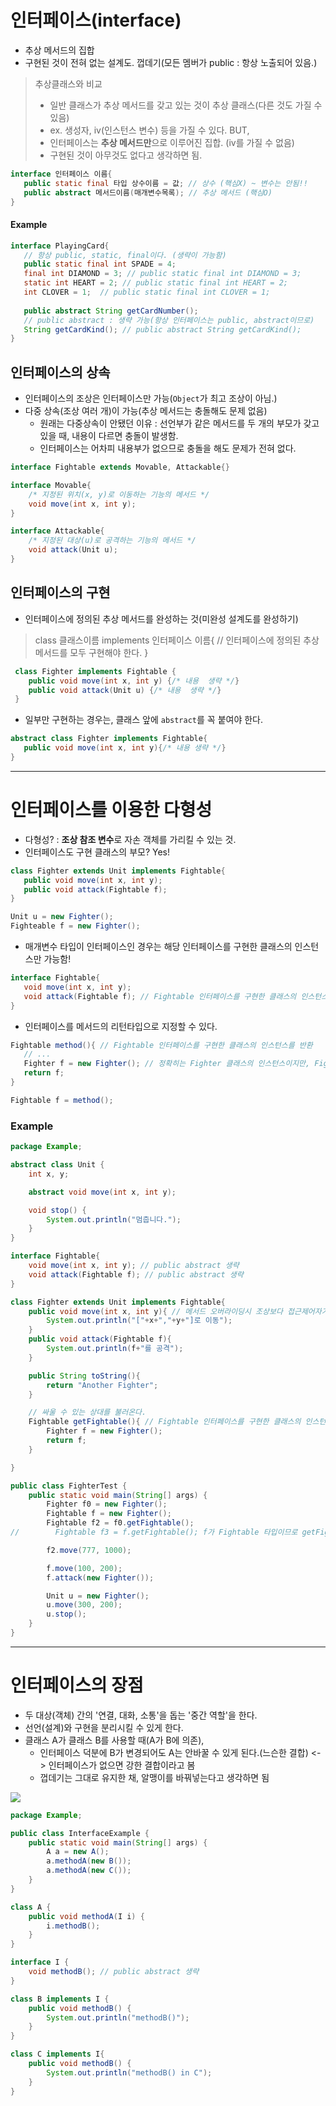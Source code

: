 # 인터페이스(interface)
- 추상 메서드의 집합
- 구현된 것이 전혀 없는 설계도. 껍데기(모든 멤버가 public : 항상 노출되어 있음.)

> 추상클래스와 비교
> - 일반 클래스가 추상 메서드를 갖고 있는 것이 추상 클래스(다른 것도 가질 수 있음)
> - ex. 생성자, iv(인스턴스 변수) 등을 가질 수 있다.
> BUT, 
> - 인터페이스는 **추상 메서드만**으로 이루어진 집합. (iv를 가질 수 없음)
> - 구현된 것이 아무것도 없다고 생각하면 됨.

```java
interface 인터페이스 이름{
   public static final 타입 상수이름 = 값; // 상수 (핵심X) ~ 변수는 안됨!!
   public abstract 메서드이름(매개변수목록); // 추상 메서드 (핵심O)
}
```

#### Example
```java
interface PlayingCard{
   // 항상 public, static, final이다. (생략이 가능함)
   public static final int SPADE = 4;
   final int DIAMOND = 3; // public static final int DIAMOND = 3;
   static int HEART = 2; // public static final int HEART = 2;
   int CLOVER = 1;  // public static final int CLOVER = 1;
   
   public abstract String getCardNumber();
   // public abstract : 생략 가능(항상 인터페이스는 public, abstract이므로)
   String getCardKind(); // public abstract String getCardKind();
}
```

## 인터페이스의 상속
- 인터페이스의 조상은 인터페이스만 가능(`Object`가 최고 조상이 아님.)
- 다중 상속(조상 여러 개)이 가능(추상 메서드는 충돌해도 문제 없음)
   - 원래는 다중상속이 안됐던 이유 : 선언부가 같은 메서드를 두 개의 부모가 갖고 있을 때, 내용이 다르면 충돌이 발생함.
   - 인터페이스는 어차피 내용부가 없으므로 충돌을 해도 문제가 전혀 없다.
```java
interface Fightable extends Movable, Attackable{}

interface Movable{
    /* 지정된 위치(x, y)로 이동하는 기능의 메서드 */
    void move(int x, int y);
}

interface Attackable{
    /* 지정된 대상(u)로 공격하는 기능의 메서드 */
    void attack(Unit u);
}
```

## 인터페이스의 구현
- 인터페이스에 정의된 추상 메서드를 완성하는 것(미완성 설계도를 완성하기)
> class 클래스이름 implements 인터페이스 이름{
> // 인터페이스에 정의된 추상 메서드를 모두 구현해야 한다.
> }

```java
 class Fighter implements Fightable {
    public void move(int x, int y) {/* 내용  생략 */}
    public void attack(Unit u) {/* 내용  생략 */}    
 }
```

- 일부만 구현하는 경우는, 클래스 앞에 `abstract`를 꼭 붙여야 한다.
```java
abstract class Fighter implements Fightable{
   public void move(int x, int y){/* 내용 생략 */}
}
```

---

# 인터페이스를 이용한 다형성
- 다형성? : **조상 참조 변수**로 자손 객체를 가리킬 수 있는 것.
- 인터페이스도 구현 클래스의 부모? Yes!

```java
class Fighter extends Unit implements Fightable{
   public void move(int x, int y);
   public void attack(Fightable f);
}

Unit u = new Fighter();
Fighteable f = new Fighter();
```

- 매개변수 타입이 인터페이스인 경우는 해당 인터페이스를 구현한 클래스의 인스턴스만 가능함!
```java
interface Fightable{
   void move(int x, int y);
   void attack(Fightable f); // Fightable 인터페이스를 구현한 클래스의 인스턴스만 가능
}
```

- 인터페이스를 메서드의 리턴타입으로 지정할 수 있다.
```java
Fightable method(){ // Fightable 인터페이스를 구현한 클래스의 인스턴스를 반환
   // ...
   Fighter f = new Fighter(); // 정확히는 Fighter 클래스의 인스턴스이지만, Fightable로 형변환이 되므로 Fightable로도 반환이 가능하다.(조상 - 자손 관계라 형변환 가능)
   return f;
}

Fightable f = method();
```

### Example
```java
package Example;

abstract class Unit {
    int x, y;

    abstract void move(int x, int y);

    void stop() {
        System.out.println("멈춥니다.");
    }
}

interface Fightable{
    void move(int x, int y); // public abstract 생략
    void attack(Fightable f); // public abstract 생략
}

class Fighter extends Unit implements Fightable{
    public void move(int x, int y){ // 메서드 오버라이딩시 조상보다 접근제어자가 좁으면 안된다.
        System.out.println("["+x+","+y+"]로 이동");
    }
    public void attack(Fightable f){
        System.out.println(f+"를 공격");
    }

    public String toString(){
        return "Another Fighter";
    }

    // 싸울 수 있는 상대를 불러온다.
    Fightable getFightable(){ // Fightable 인터페이스를 구현한 클래스의 인스턴스를 반환한다.
        Fighter f = new Fighter(); 
        return f;
    }

}

public class FighterTest {
    public static void main(String[] args) {
        Fighter f0 = new Fighter();
        Fightable f = new Fighter();
        Fightable f2 = f0.getFightable();
//        Fightable f3 = f.getFightable(); f가 Fightable 타입이므로 getFightable 메서드 사용 불가

        f2.move(777, 1000);

        f.move(100, 200);
        f.attack(new Fighter());

        Unit u = new Fighter();
        u.move(300, 200);
        u.stop();
    }
}

```

---

# 인터페이스의 장점

- 두 대상(객체) 간의 '연결, 대화, 소통'을 돕는 '중간 역할'을 한다.
- 선언(설계)와 구현을 분리시킬 수 있게 한다.
- 클래스 A가 클래스 B를 사용할 때(A가 B에 의존),
   - 인터페이스 덕분에 B가 변경되어도 A는 안바꿀 수 있게 된다.(느슨한 결합) <-> 인터페이스가 없으면 강한 결합이라고 봄
   - 껍데기는 그대로 유지한 채, 알맹이를 바꿔넣는다고 생각하면 됨
   
![](https://images.velog.io/images/nathan29849/post/f9189cd0-3a61-443e-aa5a-6e8fe70cde72/image.png)   
```java
package Example;

public class InterfaceExample {
    public static void main(String[] args) {
        A a = new A();
        a.methodA(new B());
        a.methodA(new C());
    }
}

class A {
    public void methodA(I i) {
        i.methodB();
    }
}

interface I {
    void methodB(); // public abstract 생략
}

class B implements I {
    public void methodB() {
        System.out.println("methodB()");
    }
}

class C implements I{
    public void methodB() {
        System.out.println("methodB() in C");
    }
}
```


